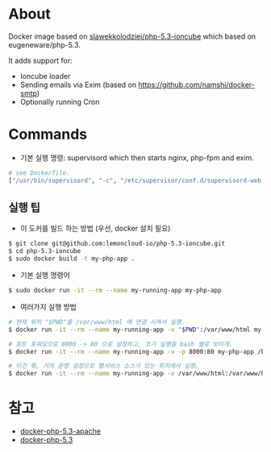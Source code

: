 # About

Docker image based on [slawekkolodziej/php-5.3-ioncube](https://github.com/slawekkolodziej/php-5.3-ioncube) which based on eugeneware/php-5.3.

It adds support for:
- Ioncube loader
- Sending emails via Exim (based on https://github.com/namshi/docker-smtp)
- Optionally running Cron

# Commands

* 기본 실행 명령: supervisord which then starts nginx, php-fpm and exim.

```bash
# see Dockerfile.
["/usr/bin/supervisord", "-c", "/etc/supervisor/conf.d/supervisord-web.conf"]
```

## 실행 팁

* 이 도커를 빌드 하는 방법 (우선, docker 설치 필요)

```bash
$ git clone git@github.com:lemoncloud-io/php-5.3-ioncube.git
$ cd php-5.3-ioncube
$ sudo docker build -t my-php-app .
```

* 기본 실행 명령어

```bash
$ sudo docker run -it --rm --name my-running-app my-php-app
```

* 여러가지 실행 방법

```bash
# 현재 위치 "$PWD"를 /var/www/html 에 연결 시켜서 실행.
$ docker run -it --rm --name my-running-app -v "$PWD":/var/www/html my-php-app

# 포트 포워딩으로 8000 -> 80 으로 설정하고, 초기 실행을 bash 쉘로 보이게.
$ docker run -it --rm --name my-running-app -v -p 8000:80 my-php-app /bin/bash

# 이건 뭐, 거의 운영 설정으로 웹서비스 소스가 있는 위치에서 실행.
$ docker run -it --rm --name my-running-app -v /var/www/html:/var/www/html -p 8000:80 my-php-app
```

# 참고

* [docker-php-5.3-apache](https://github.com/eugeneware/docker-php-5.3-apache)
* [docker-php-5.3](https://github.com/helderco/docker-php-5.3)

